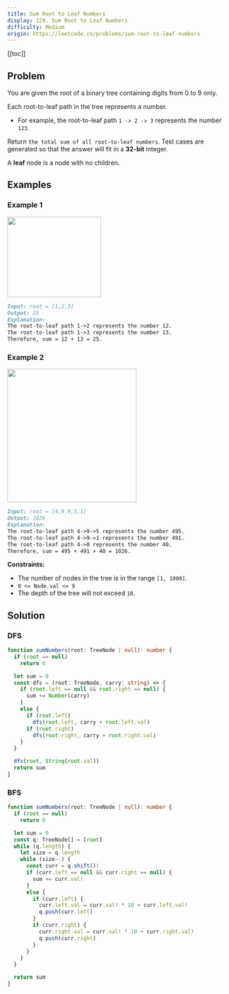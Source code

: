 ```yaml
---
title: Sum Root to Leaf Numbers
display: 129. Sum Root to Leaf Numbers
difficulty: Medium
origin: https://leetcode.cn/problems/sum-root-to-leaf-numbers
---
```


[[toc]]

## Problem

You are given the root of a binary tree containing digits from 0 to 9 only.

Each root-to-leaf path in the tree represents a number.

- For example, the root-to-leaf path `1 -> 2 -> 3` represents the number `123`.

Return `the total sum of all root-to-leaf numbers`. Test cases are generated so that the answer will fit in a **32-bit** integer.

A **leaf** node is a node with no children.

## Examples

### Example 1

<img alt="" src="https://assets.leetcode.com/uploads/2021/02/19/num1tree.jpg" style="width: 212px; height: 182px;" />

```md
Input: root = [1,2,3]
Output: 25
Explanation:
The root-to-leaf path 1->2 represents the number 12.
The root-to-leaf path 1->3 represents the number 13.
Therefore, sum = 12 + 13 = 25.
```

### Example 2

<img alt="" src="https://assets.leetcode.com/uploads/2021/02/19/num2tree.jpg" style="width: 292px; height: 302px;" />

```md
Input: root = [4,9,0,5,1]
Output: 1026
Explanation:
The root-to-leaf path 4->9->5 represents the number 495.
The root-to-leaf path 4->9->1 represents the number 491.
The root-to-leaf path 4->0 represents the number 40.
Therefore, sum = 495 + 491 + 40 = 1026.
```

**Constraints:**

- The number of nodes in the tree is in the range `[1, 1000]`.
- `0 <= Node.val <= 9`
- The depth of the tree will not exceed `10`.

## Solution

### DFS

```ts
function sumNumbers(root: TreeNode | null): number {
  if (root == null)
    return 0

  let sum = 0
  const dfs = (root: TreeNode, carry: string) => {
    if (root.left == null && root.right == null) {
      sum += Number(carry)
    }
    else {
      if (root.left)
        dfs(root.left, carry + root.left.val)
      if (root.right)
        dfs(root.right, carry + root.right.val)
    }
  }

  dfs(root, String(root.val))
  return sum
}
```

### BFS

```ts
function sumNumbers(root: TreeNode | null): number {
  if (root == null)
    return 0

  let sum = 0
  const q: TreeNode[] = [root]
  while (q.length) {
    let size = q.length
    while (size--) {
      const curr = q.shift()!
      if (curr.left == null && curr.right == null) {
        sum += curr.val!
      }
      else {
        if (curr.left) {
          curr.left.val = curr.val! * 10 + curr.left.val!
          q.push(curr.left)
        }
        if (curr.right) {
          curr.right.val = curr.val! * 10 + curr.right.val!
          q.push(curr.right)
        }
      }
    }
  }

  return sum
}
```

